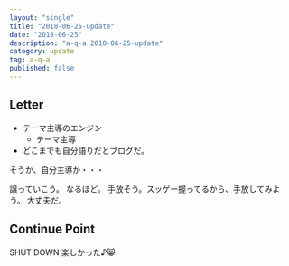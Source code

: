 ```yaml
---
layout: "single"
title: "2018-06-25-update"
date: "2018-06-25"
description: "a-q-a 2018-06-25-update"
category: update
tag: a-q-a
published: false
---
```


## Letter
- テーマ主導のエンジン
  - テーマ主導
- どこまでも自分語りだとブログだ。

そうか、自分主導か・・・

譲っていこう。
なるほど。
手放そう。スッゲー握ってるから、手放してみよう。
大丈夫だ。


## Continue Point

SHUT DOWN
楽しかった♪:smile_cat:
